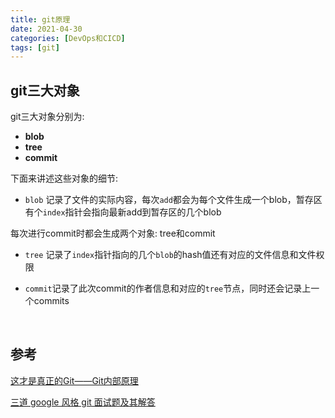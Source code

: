 ```yaml
---
title: git原理
date: 2021-04-30
categories: [DevOps和CICD]
tags: [git]
---
```


## git三大对象

git三大对象分别为:

- **blob** 
- **tree**
- **commit**

下面来讲述这些对象的细节:

- `blob` 记录了文件的实际内容，每次`add`都会为每个文件生成一个blob，暂存区有个`index`指针会指向最新add到暂存区的几个blob

每次进行commit时都会生成两个对象: tree和commit

- `tree` 记录了`index`指针指向的几个`blob`的hash值还有对应的文件信息和文件权限

- `commit`记录了此次commit的作者信息和对应的`tree`节点，同时还会记录上一个commits

​    

## 参考

[这才是真正的Git——Git内部原理](https://juejin.cn/post/6844904019245137927)

[三道 google 风格 git 面试题及其解答](https://juejin.cn/post/6844903876743659534)

